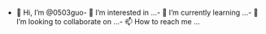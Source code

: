 - 👋 Hi, I’m @0503guo- 👀 I’m interested in ...- 🌱 I’m currently learning ...- 💞️ I’m looking to collaborate on ...- 📫 How to reach me ...<!---0503guo/0503guo is a ✨ special ✨ repository because its `README.md` (this file) appears on your GitHub profile.You can click the Preview link to take a look at your changes.--->
